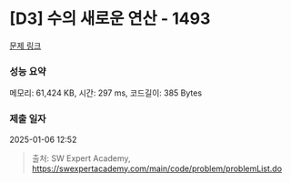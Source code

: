 # [D3] 수의 새로운 연산 - 1493 

[문제 링크](https://swexpertacademy.com/main/code/problem/problemDetail.do?contestProbId=AV2b-QGqADMBBASw) 

### 성능 요약

메모리: 61,424 KB, 시간: 297 ms, 코드길이: 385 Bytes

### 제출 일자

2025-01-06 12:52



> 출처: SW Expert Academy, https://swexpertacademy.com/main/code/problem/problemList.do